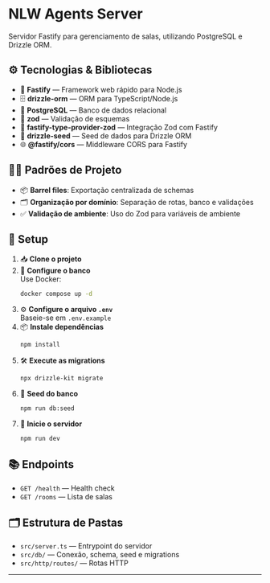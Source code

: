 # NLW Agents Server

Servidor Fastify para gerenciamento de salas, utilizando PostgreSQL e Drizzle ORM.

## ⚙️ Tecnologias & Bibliotecas

- 🚀 **Fastify** — Framework web rápido para Node.js
- 🗄️ **drizzle-orm** — ORM para TypeScript/Node.js
- 🐘 **PostgreSQL** — Banco de dados relacional
- 🧩 **zod** — Validação de esquemas
- 🔗 **fastify-type-provider-zod** — Integração Zod com Fastify
- 🌱 **drizzle-seed** — Seed de dados para Drizzle ORM
- 🌐 **@fastify/cors** — Middleware CORS para Fastify

## 🧑‍💻 Padrões de Projeto

- 📦 **Barrel files**: Exportação centralizada de schemas
- 🗂️ **Organização por domínio**: Separação de rotas, banco e validações
- ✅ **Validação de ambiente**: Uso do Zod para variáveis de ambiente

## 🚀 Setup

1. 📥 **Clone o projeto**
2. 🐳 **Configure o banco**  
   Use Docker:
   ```sh
   docker compose up -d
   ```
3. ⚙️ **Configure o arquivo `.env`**  
   Baseie-se em `.env.example`
4. 📦 **Instale dependências**
   ```sh
   npm install
   ```
5. 🛠️ **Execute as migrations**
   ```sh
   npx drizzle-kit migrate
   ```
6. 🌱 **Seed do banco**
   ```sh
   npm run db:seed
   ```
7. 🚀 **Inicie o servidor**
   ```sh
   npm run dev
   ```

## 📚 Endpoints

- `GET /health` — Health check
- `GET /rooms` — Lista de salas

## 🗂️ Estrutura de Pastas

- `src/server.ts` — Entrypoint do servidor
- `src/db/` — Conexão, schema, seed e migrations
- `src/http/routes/` — Rotas HTTP

---
